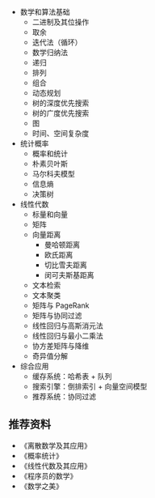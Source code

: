 
- 数学和算法基础
  - 二进制及其位操作
  - 取余
  - 迭代法（循环）
  - 数学归纳法
  - 递归
  - 排列
  - 组合
  - 动态规划
  - 树的深度优先搜索
  - 树的广度优先搜索
  - 图
  - 时间、空间复杂度
- 统计概率
  - 概率和统计
  - 朴素贝叶斯
  - 马尔科夫模型
  - 信息熵
  - 决策树
- 线性代数
  - 标量和向量
  - 矩阵
  - 向量距离
    - 曼哈顿距离
    - 欧氏距离
    - 切比雪夫距离
    - 闵可夫斯基距离
  - 文本检索
  - 文本聚类
  - 矩阵与 PageRank
  - 矩阵与协同过滤
  - 线性回归与高斯消元法
  - 线性回归与最小二乘法
  - 协方差矩阵与降维
  - 奇异值分解
- 综合应用
  - 缓存系统：哈希表 + 队列
  - 搜索引擎：倒排索引 + 向量空间模型
  - 推荐系统：协同过滤

## 推荐资料

- 《离散数学及其应用》
- 《概率统计》
- 《线性代数及其应用》
- 《程序员的数学》
- 《数学之美》